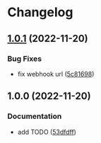 # Changelog

## [1.0.1](https://github.com/neolitec/notify-action/compare/v1.0.0...v1.0.1) (2022-11-20)


### Bug Fixes

* fix webhook url ([5c81698](https://github.com/neolitec/notify-action/commit/5c8169805c009dfe417467d58cc358faf20956b0))

## 1.0.0 (2022-11-20)


### Documentation

* add TODO ([53dfdff](https://github.com/neolitec/notify-action/commit/53dfdffd1c1366d168c54c6a2b507e7550994c19))
